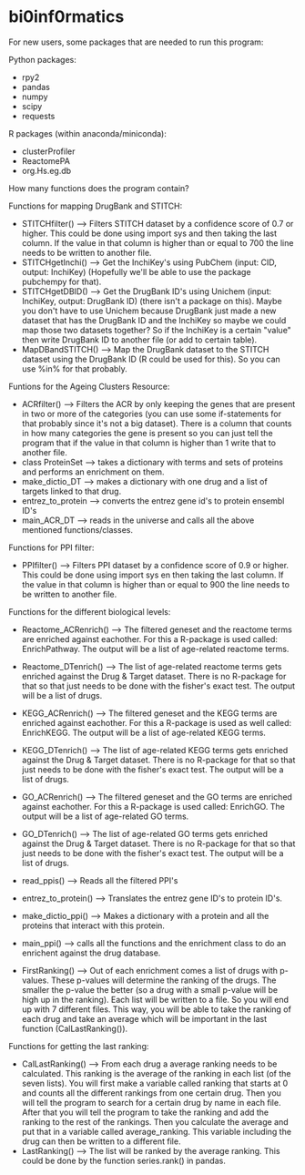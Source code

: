 # bi0inf0rmatics

For new users, some packages that are needed to run this program: 

Python packages: 
- rpy2
- pandas
- numpy
- scipy
- requests

R packages (within anaconda/miniconda): 
- clusterProfiler
- ReactomePA 
- org.Hs.eg.db

How many functions does the program contain? 

Functions for mapping DrugBank and STITCH: 
- STITCHfilter() --> Filters STITCH dataset by a confidence score of 0.7 or higher. This could be done using import sys and then taking the last column. If the value in that column is higher than or equal to 700 the line needs to be written to another file.  
- STITCHgetInchi() --> Get the InchiKey's using PubChem (input: CID, output: InchiKey) (Hopefully we'll be able to use the package pubchempy for that).
- STITCHgetDBID() --> Get the DrugBank ID's using Unichem (input: InchiKey, output: DrugBank ID) (there isn't a package on this). Maybe you don't have to use Unichem because DrugBank just made a new dataset that has the DrugBank ID and the InchiKey so maybe we could map those two datasets together? So if the InchiKey is a certain "value" then write DrugBank ID to another file (or add to certain table).  
- MapDBandSTITCH() --> Map the DrugBank dataset to the STITCH dataset using the DrugBank ID (R could be used for this). So you can use %in% for that probably.  

Funtions for the Ageing Clusters Resource:
- ACRfilter() --> Filters the ACR by only keeping the genes that are present in two or more of the categories (you can use some if-statements for that probably since it's not a big dataset). There is a column that counts in how many categories the gene is present so you can just tell the program that if the value in that column is higher than 1 write that to another file.  
- class ProteinSet --> takes a dictionary with terms and sets of proteins and performs an enrichment on them. 
- make_dictio_DT --> makes a dictionary with one drug and a list of targets linked to that drug. 
- entrez_to_protein --> converts the entrez gene id's to protein ensembl ID's 
- main_ACR_DT --> reads in the universe and calls all the above mentioned functions/classes. 

Functions for PPI filter: 
- PPIfilter() --> Filters PPI dataset by a confidence score of 0.9 or higher. This could be done using import sys en then taking the last column. If the value in that column is higher than or equal to 900 the line needs to be written to another file. 

Functions for the different biological levels:
- Reactome_ACRenrich() --> The filtered geneset and the reactome terms are enriched against eachother. For this a R-package is used called: EnrichPathway. The output will be a list of age-related reactome terms. 
- Reactome_DTenrich() --> The list of age-related reactome terms gets enriched against the Drug & Target dataset. There is no R-package for that so that just needs to be done with the fisher's exact test. The output will be a list of drugs. 

- KEGG_ACRenrich() --> The filtered geneset and the KEGG terms are enriched against eachother. For this a R-package is used as well called: EnrichKEGG. The output will be a list of age-related KEGG terms. 
- KEGG_DTenrich() --> The list of age-related KEGG terms gets enriched against the Drug & Target dataset. There is no R-package for that so that just needs to be done with the fisher's exact test. The output will be a list of drugs. 

- GO_ACRenrich() --> The filtered geneset and the GO terms are enriched against eachother. For this a R-package is used called: EnrichGO. The output will be a list of age-related GO terms.  
- GO_DTenrich() --> The list of age-related GO terms gets enriched against the Drug & Target dataset. There is no R-package for that so that just needs to be done with the fisher's exact test. The output will be a list of drugs. 

- read_ppis() --> Reads all the filtered PPI's 
- entrez_to_protein() --> Translates the entrez gene ID's to protein ID's. 
- make_dictio_ppi() --> Makes a dictionary with a protein and all the proteins that interact with this protein. 
- main_ppi() --> calls all the functions and the enrichment class to do an enrichent against the drug database. 

- FirstRanking() --> Out of each enrichment comes a list of drugs with p-values. These p-values will determine the ranking of the drugs. The smaller the p-value the better (so a drug with a small p-value will be high up in the ranking). Each list will be written to a file. So you will end up with 7 different files. This way, you will be able to take the ranking of each drug and take an average which will be important in the last function (CalLastRanking()).  

Functions for getting the last ranking: 
- CalLastRanking() --> From each drug a average ranking needs to be calculated. This ranking is the average of the ranking in each list (of the seven lists). You will first make a variable called ranking that starts at 0 and counts all the different rankings from one certain drug. Then you will tell the program to search for a certain drug by name in each file. After that you will tell the program to take the ranking and add the ranking to the rest of the rankings. Then you calculate the average and put that in a variable called average_ranking. This variable including the drug can then be written to a different file. 
- LastRanking() --> The list will be ranked by the average ranking. This could be done by the function series.rank() in pandas. 
